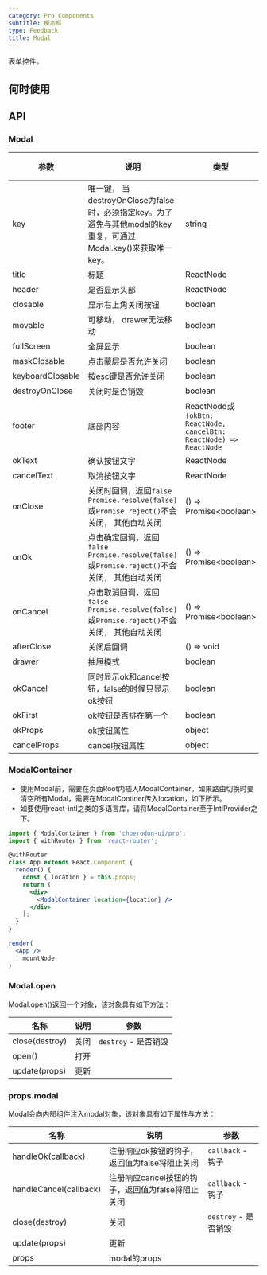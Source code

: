 ```yaml
---
category: Pro Components
subtitle: 模态框
type: Feedback
title: Modal
---
```


表单控件。

## 何时使用



## API

### Modal

| 参数      | 说明                                     | 类型        |默认值 |
|---|------------------------------------------------------|--------|--------|
| key | 唯一键， 当destroyOnClose为false时，必须指定key。为了避免与其他modal的key重复，可通过Modal.key()来获取唯一key。 | string |  |
| title | 标题 | ReactNode |  |
| header | 是否显示头部 | ReactNode |  |
| closable | 显示右上角关闭按钮 | boolean | true |
| movable | 可移动， drawer无法移动 | boolean | true |
| fullScreen | 全屏显示 | boolean | false |
| maskClosable | 点击蒙层是否允许关闭 | boolean | false |
| keyboardClosable | 按esc键是否允许关闭 | boolean | true |
| destroyOnClose | 关闭时是否销毁 | boolean | true |
| footer | 底部内容 | ReactNode或`(okBtn: ReactNode, cancelBtn: ReactNode) => ReactNode` |  |
| okText | 确认按钮文字 | ReactNode | 确定 |
| cancelText | 取消按钮文字 | ReactNode | 取消 |
| onClose | 关闭时回调，返回`false` `Promise.resolve(false)`或`Promise.reject()`不会关闭， 其他自动关闭 | () => Promise&lt;boolean&gt; |  |
| onOk | 点击确定回调，返回`false` `Promise.resolve(false)`或`Promise.reject()`不会关闭， 其他自动关闭 | () => Promise&lt;boolean&gt; |  |
| onCancel | 点击取消回调，返回`false` `Promise.resolve(false)`或`Promise.reject()`不会关闭， 其他自动关闭 | () => Promise&lt;boolean&gt; |  |
| afterClose | 关闭后回调 | () => void |  |
| drawer | 抽屉模式 | boolean | false |
| okCancel | 同时显示ok和cancel按钮，false的时候只显示ok按钮 | boolean | true |
| okFirst | ok按钮是否排在第一个 | boolean | true |
| okProps | ok按钮属性 | object |  |
| cancelProps | cancel按钮属性 | object |  |

<style>
.code-box-demo .c7n-pro-btn {
    margin-right: 8px;
}
</style>

### ModalContainer

* 使用Modal前，需要在页面Root内插入ModalContainer。如果路由切换时要清空所有Modal，需要在ModalContiner传入location，如下所示。
* 如要使用react-intl之类的多语言库，请将ModalContainer至于IntlProvider之下。

```jsx harmony
import { ModalContainer } from 'choerodon-ui/pro';
import { withRouter } from 'react-router';

@withRouter
class App extends React.Component {
  render() {
    const { location } = this.props;
    return (
      <div>
        <ModalContainer location={location} />
      </div>
    );
  }
}

render(
  <App />
  , mountNode
)

```

### Modal.open

Modal.open()返回一个对象，该对象具有如下方法：

| 名称 | 说明 | 参数 |
| --- | --- | --- |
| close(destroy) | 关闭 | `destroy` - 是否销毁 |
| open() | 打开 |  |
| update(props) | 更新 |  |


### props.modal

Modal会向内部组件注入modal对象，该对象具有如下属性与方法：

| 名称 | 说明 | 参数 |
| --- | --- | --- |
| handleOk(callback) | 注册响应ok按钮的钩子，返回值为false将阻止关闭 | `callback` - 钩子 |
| handleCancel(callback) | 注册响应cancel按钮的钩子，返回值为false将阻止关闭 | `callback` - 钩子 |
| close(destroy) | 关闭 | `destroy` - 是否销毁 |
| update(props) | 更新 |  |
| props | modal的props |  |
